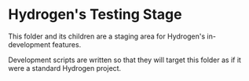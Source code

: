 # Hydrogen's Testing Stage

This folder and its children are a staging area for Hydrogen's in-development features.

Development scripts are written so that they will target this folder as if it were a standard Hydrogen project.